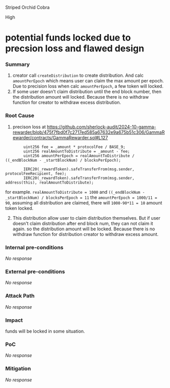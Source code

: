 Striped Orchid Cobra

High

# potential funds locked due to precsion loss and flawed design

### Summary

1. creator call `createDistribution` to create distribution. And calc `amountPerEpoch` which means user can claim the max amount per epoch. Due to precision loss when calc `amountPerEpoch`, a few token will locked. 
2. If some user doesn't claim distribution until the end block number, then the distribution amount will locked. Because there is no withdraw function for creator to withdraw excess distribution. 

### Root Cause

1. precison loss at https://github.com/sherlock-audit/2024-10-gamma-rewarder/blob/475f7fbd0f7c2717ed585a67632e9a675b51c306/GammaRewarder/contracts/GammaRewarder.sol#L127 
```solidity
        uint256 fee = _amount * protocolFee / BASE_9;
        uint256 realAmountToDistribute = _amount - fee;
        uint256 amountPerEpoch = realAmountToDistribute / ((_endBlockNum - _startBlockNum) / blocksPerEpoch);

        IERC20(_rewardToken).safeTransferFrom(msg.sender, protocolFeeRecipient, fee);
        IERC20(_rewardToken).safeTransferFrom(msg.sender, address(this), realAmountToDistribute); 
```
for example. `realAmountToDistribute = 1000` and `((_endBlockNum - _startBlockNum) / blocksPerEpoch = 11` 
the `amountPerEpoch = 1000/11 = 90`, assuming all distribution are claimed, there will `1000-90*11 = 10` amount token locked.

2. This distribution allow user to claim distribution themselves. But if user doesn't claim distribution after end block num, they can not claim it again. so the distribution amount will be locked. Because there is no withdraw function for distribution creator to withdraw excess amount. 

### Internal pre-conditions

_No response_

### External pre-conditions

_No response_

### Attack Path

_No response_

### Impact

funds will be locked in some situation.  

### PoC

_No response_

### Mitigation

_No response_